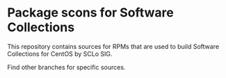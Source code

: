 # Package scons for Software Collections

This repository contains sources for RPMs that are used
to build Software Collections for CentOS by SCLo SIG.

Find other branches for specific sources.
